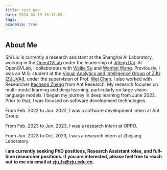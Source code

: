 ```yaml
---
title: test_pos
date: 2024-03-15 16:12:05
tags:
academia: true
---
```

## About Me
Shi Liu is currently a research assistant at the Shanghai AI Laboratory, working in the [OpenGVLab](https://github.com/opengvlab) under the leadership of [Jifeng Dai](https://jifengdai.org/). At OpenGVLab, I collaborates with [Weijie Su](https://scholar.google.com/citations?user=ECDe6IIAAAAJ&hl=en) and [Wenhai Wang](https://whai362.github.io/). Previously, I was an M.S. student at the [Visual Analytics and Intelligence Group of ZJU (ZJUVAI)](https://zjuvag.org/), under the supervision of Prof. [Wei Chen](http://www.cad.zju.edu.cn/home/chenwei/). I also worked with Researcher [Kecheng Zheng](https://zkcys001.github.io/) from Ant Research. My research focuses on multi-modal learning and deep learning, particularly on large vision-language models. I began my journey in deep learning from June 2022. Prior to that, I was focused on software development technologies.

From Feb. 2022 to Jun. 2022, I was a software development intern at Ant Group.

From Feb. 2023 to Jun. 2023, I was a research intern at OPPO.

From Jun. 2023 to Oct. 2023, I was a research intern at Zhejiang Laboratory.

**I am currently seeking PhD positions, Research Assistant roles, and full-time researcher positions. If you are interested, please feel free to reach out to me via email at zju_ls@zju.edu.cn.**